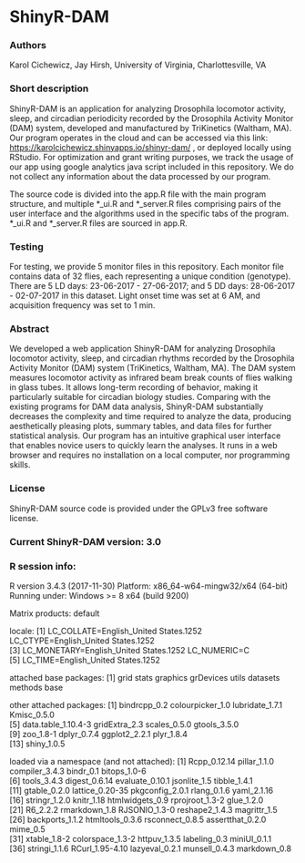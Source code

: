 # ShinyR-DAM

### Authors 
Karol Cichewicz, Jay Hirsh, University of Virginia, Charlottesville, VA

### Short description
ShinyR-DAM is an application for analyzing Drosophila locomotor activity, sleep, and circadian periodicity recorded by the Drosophila Activity Monitor (DAM) system, developed and manufactured by TriKinetics (Waltham, MA). Our program operates in the cloud and can be accessed via this link: https://karolcichewicz.shinyapps.io/shinyr-dam/ , or deployed locally using RStudio. For optimization and grant writing purposes, we track the usage of our app using google analytics java script included in this repository. We do not collect any information about the data processed by our program. 

The source code is divided into the app.R file with the main program structure, and multiple *_ui.R and *_server.R files comprising pairs of the user interface and the algorithms used in the specific tabs of the program. *_ui.R and *_server.R files are sourced in  app.R.

### Testing
For testing, we provide 5 monitor files in this repository. Each monitor file contains data of 32 flies, each representing a unique condition (genotype). There are 5 LD days: 23-06-2017 - 27-06-2017; and 5 DD days: 28-06-2017 - 02-07-2017 in this dataset. Light onset time was set at 6 AM, and acquisition frequency was set to 1 min. 

### Abstract
We developed a web application ShinyR-DAM for analyzing Drosophila locomotor activity, sleep, and circadian rhythms recorded by the Drosophila Activity Monitor (DAM) system (TriKinetics, Waltham, MA). The DAM system measures locomotor activity as infrared beam break counts of flies walking in glass tubes. It allows long-term recording of behavior, making it particularly suitable for circadian biology studies. Comparing with the existing programs for DAM data analysis, ShinyR-DAM substantially decreases the complexity and time required to analyze the data, producing aesthetically pleasing plots, summary tables, and data files for further statistical analysis. Our program has an intuitive graphical user interface that enables novice users to quickly learn the analyses. It runs in a web browser and requires no installation on a local computer, nor programming skills. 

### License
ShinyR-DAM source code is provided under the GPLv3 free software license.

### Current ShinyR-DAM version: 3.0

### R session info:
R version 3.4.3 (2017-11-30)
Platform: x86_64-w64-mingw32/x64 (64-bit)
Running under: Windows >= 8 x64 (build 9200)

Matrix products: default

locale:
[1] LC_COLLATE=English_United States.1252  LC_CTYPE=English_United States.1252   
[3] LC_MONETARY=English_United States.1252 LC_NUMERIC=C                          
[5] LC_TIME=English_United States.1252    

attached base packages:
[1] grid      stats     graphics  grDevices utils     datasets  methods   base     

other attached packages:
 [1] bindrcpp_0.2        colourpicker_1.0    lubridate_1.7.1     Kmisc_0.5.0        
 [5] data.table_1.10.4-3 gridExtra_2.3       scales_0.5.0        gtools_3.5.0       
 [9] zoo_1.8-1           dplyr_0.7.4         ggplot2_2.2.1       plyr_1.8.4         
[13] shiny_1.0.5        

loaded via a namespace (and not attached):
 [1] Rcpp_0.12.14     pillar_1.1.0     compiler_3.4.3   bindr_0.1        bitops_1.0-6    
 [6] tools_3.4.3      digest_0.6.14    evaluate_0.10.1  jsonlite_1.5     tibble_1.4.1    
[11] gtable_0.2.0     lattice_0.20-35  pkgconfig_2.0.1  rlang_0.1.6      yaml_2.1.16     
[16] stringr_1.2.0    knitr_1.18       htmlwidgets_0.9  rprojroot_1.3-2  glue_1.2.0      
[21] R6_2.2.2         rmarkdown_1.8    RJSONIO_1.3-0    reshape2_1.4.3   magrittr_1.5    
[26] backports_1.1.2  htmltools_0.3.6  rsconnect_0.8.5  assertthat_0.2.0 mime_0.5        
[31] xtable_1.8-2     colorspace_1.3-2 httpuv_1.3.5     labeling_0.3     miniUI_0.1.1    
[36] stringi_1.1.6    RCurl_1.95-4.10  lazyeval_0.2.1   munsell_0.4.3    markdown_0.8  



